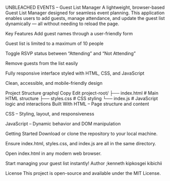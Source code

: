 UNBLEACHED EVENTS – Guest List Manager
A lightweight, browser-based Guest List Manager designed for seamless event planning. This application enables users to add guests, manage attendance, and update the guest list dynamically — all without needing to reload the page.

Key Features
Add guest names through a user-friendly form

Guest list is limited to a maximum of 10 people

Toggle RSVP status between “Attending” and “Not Attending”

Remove guests from the list easily

Fully responsive interface styled with HTML, CSS, and JavaScript

Clean, accessible, and mobile-friendly design

Project Structure
graphql
Copy
Edit
project-root/
├── index.html   # Main HTML structure
├── styles.css   # CSS styling
└── index.js     # JavaScript logic and interactions
Built With
HTML – Page structure and content

CSS – Styling, layout, and responsiveness

JavaScript – Dynamic behavior and DOM manipulation

Getting Started
Download or clone the repository to your local machine.

Ensure index.html, styles.css, and index.js are all in the same directory.

Open index.html in any modern web browser.

Start managing your guest list instantly!
Author ;kenneth kipkosgei kibichii

License
This project is open-source and available under the MIT License.

